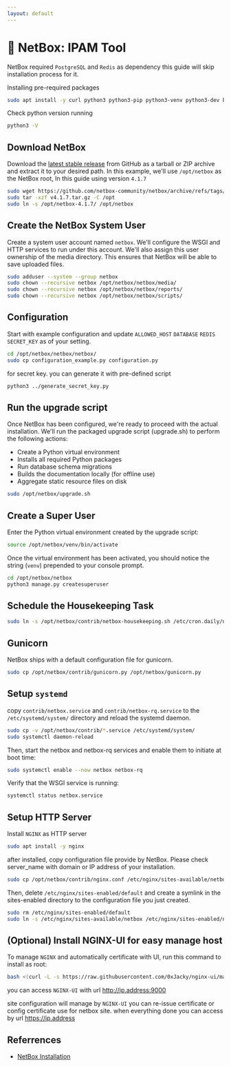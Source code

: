 ```yaml
---
layout: default
---
```

# :book: NetBox: IPAM Tool

NetBox required `PostgreSQL` and `Redis` as dependency this guide will skip installation process for it.

Installing pre-required packages

```sh
sudo apt install -y curl python3 python3-pip python3-venv python3-dev build-essential libxml2-dev libxslt1-dev libffi-dev libpq-dev libssl-dev zlib1g-dev
```

Check python version running

```sh
python3 -V
```

## Download NetBox

Download the [latest stable release](https://github.com/netbox-community/netbox/releases) from GitHub as a tarball or ZIP archive and extract it to your desired path. In this example, we'll use `/opt/netbox` as the NetBox root, In this guide using version `4.1.7`

```sh
sudo wget https://github.com/netbox-community/netbox/archive/refs/tags/v4.1.7.tar.gz
sudo tar -xzf v4.1.7.tar.gz -C /opt
sudo ln -s /opt/netbox-4.1.7/ /opt/netbox
```

## Create the NetBox System User

Create a system user account named `netbox`. We'll configure the WSGI and HTTP services to run under this account. We'll also assign this user ownership of the media directory. This ensures that NetBox will be able to save uploaded files.

```sh
sudo adduser --system --group netbox
sudo chown --recursive netbox /opt/netbox/netbox/media/
sudo chown --recursive netbox /opt/netbox/netbox/reports/
sudo chown --recursive netbox /opt/netbox/netbox/scripts/
```

## Configuration

Start with example configuration and update `ALLOWED_HOST` `DATABASE` `REDIS` `SECRET_KEY` as of your setting.

```sh
cd /opt/netbox/netbox/netbox/
sudo cp configuration_example.py configuration.py
```

for secret key. you can generate it with pre-defined script

```sh
python3 ../generate_secret_key.py
```

## Run the upgrade script

Once NetBox has been configured, we're ready to proceed with the actual installation. We'll run the packaged upgrade script (upgrade.sh) to perform the following actions:

- Create a Python virtual environment
- Installs all required Python packages
- Run database schema migrations
- Builds the documentation locally (for offline use)
- Aggregate static resource files on disk

```sh
sudo /opt/netbox/upgrade.sh
```

## Create a Super User

Enter the Python virtual environment created by the upgrade script:

```sh
source /opt/netbox/venv/bin/activate
```

Once the virtual environment has been activated, you should notice the string (`venv`) prepended to your console prompt.

```sh
cd /opt/netbox/netbox
python3 manage.py createsuperuser
```

## Schedule the Housekeeping Task

```sh
sudo ln -s /opt/netbox/contrib/netbox-housekeeping.sh /etc/cron.daily/netbox-housekeeping
```

## Gunicorn

NetBox ships with a default configuration file for gunicorn.

```sh
sudo cp /opt/netbox/contrib/gunicorn.py /opt/netbox/gunicorn.py
```

## Setup `systemd`

copy `contrib/netbox.service` and `contrib/netbox-rq.service` to the `/etc/systemd/system/` directory and reload the systemd daemon.

```sh
sudo cp -v /opt/netbox/contrib/*.service /etc/systemd/system/
sudo systemctl daemon-reload
```

Then, start the netbox and netbox-rq services and enable them to initiate at boot time:

```sh
sudo systemctl enable --now netbox netbox-rq
```

Verify that the WSGI service is running:

```sh
systemctl status netbox.service
```

## Setup HTTP Server

Install `NGINX` as HTTP server

```sh
sudo apt install -y nginx
```

after installed, copy configuration file provide by NetBox. Please check server_name with domain or IP address of your installation.

```sh
sudo cp /opt/netbox/contrib/nginx.conf /etc/nginx/sites-available/netbox
```

Then, delete `/etc/nginx/sites-enabled/default` and create a symlink in the sites-enabled directory to the configuration file you just created.

```sh
sudo rm /etc/nginx/sites-enabled/default
sudo ln -s /etc/nginx/sites-available/netbox /etc/nginx/sites-enabled/netbox
```

## (Optional) Install NGINX-UI for easy manage host

To manage `NGINX` and automatically certificate with UI, run this command to install as root:

```sh
bash <(curl -L -s https://raw.githubusercontent.com/0xJacky/nginx-ui/master/install.sh) install
```

you can access `NGINX-UI` with url <http://ip.address:9000>

site configuration will manage by `NGINX-UI` you can re-issue certificate or config certificate use for netbox site. when everything done you can access by url <https://ip.address>

## Referrences

- [NetBox Installation](https://netboxlabs.com/docs/netbox/en/stable/installation/)
